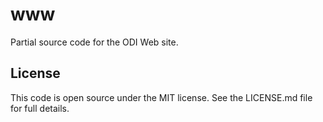 www
===

Partial source code for the ODI Web site.


License
-------

This code is open source under the MIT license. See the LICENSE.md file for 
full details.
